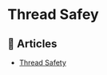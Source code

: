 # Thread Safey

## 📝 Articles

- [Thread Safety](https://hamidmosalla.com/2018/07/09/thread-safety/)